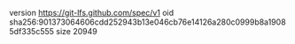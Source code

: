 version https://git-lfs.github.com/spec/v1
oid sha256:901373064606cdd252943b13e046cb76e14126a280c0999b8a19085df335c555
size 20949
